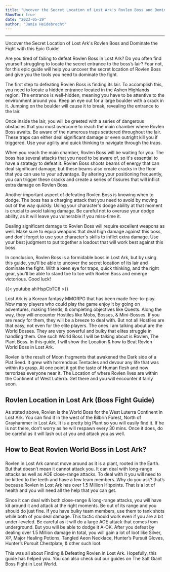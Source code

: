 ```yaml
---
title: "Uncover the Secret Location of Lost Ark's Rovlen Boss and Dominate the Fight with this Epic Guide!"
ShowToc: true 
date: "2023-05-29"
author: "Jamie Heidebrecht"
---
```

*****
Uncover the Secret Location of Lost Ark's Rovlen Boss and Dominate the Fight with this Epic Guide!

Are you tired of failing to defeat Rovlen Boss in Lost Ark? Do you often find yourself struggling to locate the secret entrance to the boss’s lair? Fear not, for this epic guide will help you uncover the secret location of Rovlen Boss and give you the tools you need to dominate the fight.

The first step to defeating Rovlen Boss is finding its lair. To accomplish this, you need to locate a hidden entrance located in the Ashen Highlands region. The entrance is well-hidden, meaning you have to be attentive to the environment around you. Keep an eye out for a large boulder with a crack in it. Jumping on the boulder will cause it to break, revealing the entrance to the lair.

Once inside the lair, you will be greeted with a series of dangerous obstacles that you must overcome to reach the main chamber where Rovlen Boss awaits. Be aware of the numerous traps scattered throughout the lair. These traps can either deal significant damage or even outright kill you if triggered. Use your agility and quick thinking to navigate through the traps.

When you reach the main chamber, Rovlen Boss will be waiting for you. The boss has several attacks that you need to be aware of, so it's essential to have a strategy to defeat it. Rovlen Boss shoots beams of energy that can deal significant damage, but these beams also create cracks in the floor that you can use to your advantage. By altering your positioning frequently, you can trigger these cracks and create a series of fissures that will inflict extra damage on Rovlen Boss.

Another important aspect of defeating Rovlen Boss is knowing when to dodge. The boss has a charging attack that you need to avoid by moving out of the way quickly. Using your character's dodge ability at that moment is crucial to avoid taking damage. Be careful not to overuse your dodge ability, as it will leave you vulnerable if you miss-time it.

Dealing significant damage to Rovlen Boss will require excellent weapons as well. Make sure to equip weapons that deal high damage against this boss, and don’t forget to use your character's skills to inflict extra damage. Use your best judgment to put together a loadout that will work best against this boss.

In conclusion, Rovlen Boss is a formidable boss in Lost Ark, but by using this guide, you'll be able to uncover the secret location of its lair and dominate the fight. With a keen eye for traps, quick thinking, and the right gear, you'll be able to stand toe to toe with Rovlen Boss and emerge victorious. Good luck!

{{< youtube ahlHspCbTC8 >}} 



Lost Ark is a Korean fantasy MMORPG that has been made free-to-play. Now many players who could play the game enjoy it by going on adventures, making friends, & completing objectives like Quests. Along the way, they will encounter Hostiles like Mobs, Bosses, & Mini-Bosses. If you are ready for them, they will be a breeze to deal with. But not all Hostiles are that easy, not even for the elite players. The ones I am talking about are the World Bosses. They are very powerful and bulky that elites struggle in handling them. One such World Boss I will be talking about is Rovlen, The Plant Boss. In this guide, I will show the Location & how to Beat Rovlen World Boss in Lost Ark.
 
Rovlen is the result of Moon fragments that awakened the Dark side of a Plat Seed. It grew with horrendous Tentacles and devour any life that was within its grasp. At one point it got the taste of Human flesh and now terrorizes everyone near it. The Location of where Rovlen lives are within the Continent of West Luterra. Get there and you will encounter it fairly soon.
 
## Rovlen Location in Lost Ark (Boss Fight Guide)
 
As stated above, Rovlen is the World Boss for the West Luterra Continent in Lost Ark. You can find it in the west of the Bilbrin Forest, North of Grayhammer in Lost Ark. It is a pretty big Plant so you will easily find it. If he is not there, don’t worry as he will respawn every 30 mins. Once it does, do be careful as it will lash out at you and attack you as well.
 
## How to Beat Rovlen World Boss in Lost Ark?
 
### 
 
Rovlen in Lost Ark cannot move around as it is a plant, rooted in the Earth. But that doesn’t mean it cannot attack you. It can deal with long-range attacks as well as AOE close-range attacks. To deal with it you will need to be kitted to the teeth and have a few team members. Why do you ask? that’s because Rovlen in Lost Ark has over 1.5 Million Hitpoints. That is a lot of health and you will need all the help that you can get.
 
Since it can deal with both close-range & long-range attacks, you will have kit around it and attack at the right moments. Be out of its range and you should do just fine. If you have bulky team members, use them to tank shots while both of you deal damage. This tactic should work even if you are a bit under-leveled. Be careful as it will do a large AOE attack that comes from underground. But you will be able to dodge it A-OK. After you defeat by dealing over 1.5 Million damage in total, you will gain a lot of loot like Silver, XP, Major Healing Potions, Tangled Aeon Necklace, Hunter’s Pursuit Gloves, Hunter’s Pursuit Chestplate, & other such loot.
 
This was all about Finding & Defeating Rovlen in Lost Ark. Hopefully, this guide has helped you. You can also check out our guides on The Salt Giant Boss Fight in Lost World.



